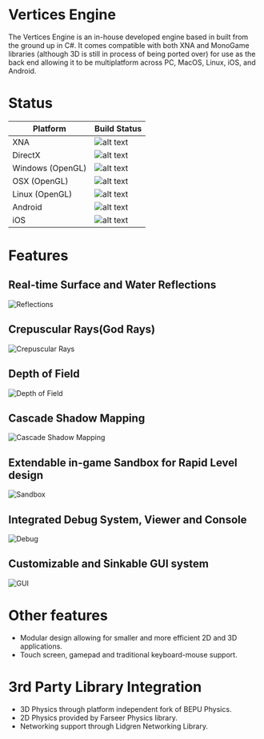 # Vertices Engine

The Vertices Engine is an in-house developed engine based in built from the ground up in C#. It comes compatible with both XNA and MonoGame libraries (although 3D is still in process of being ported over) for use as the back end allowing it to be multiplatform across PC, MacOS, Linux, iOS, and Android.

# Status

| Platform | Build Status                   |
|----------|--------------------------------|
| XNA      | ![alt text][buildstatusXNA]    |
| DirectX  | ![alt text][buildstatusDirctX] |
| Windows (OpenGL)   | ![alt text][buildstatusGL]     |
| OSX (OpenGL)   | ![alt text][buildstatusGL]     |
| Linux (OpenGL)   | ![alt text][buildstatusGL]     |
| Android  | ![alt text][buildstatusDroid]  |
| iOS  | ![alt text][buildstatusIOS]  |

[buildstatusXNA]: https://img.shields.io/badge/build-passing-brightgreen.svg
[buildstatusDirctX]: https://img.shields.io/badge/build-tbd-blue.svg
[buildstatusGL]: https://img.shields.io/badge/build-passing-brightgreen.svg
[buildstatusDroid]: https://img.shields.io/badge/build-passing-brightgreen.svg
[buildstatusIOS]: https://img.shields.io/badge/build-tbd-blue.svg

# Features
## Real-time Surface and Water Reflections
![Reflections](https://virtexedgedesign.files.wordpress.com/2015/10/reflections.png)

## Crepuscular Rays(God Rays)
![Crepuscular Rays](https://virtexedgedesign.files.wordpress.com/2015/10/godrays.png)

## Depth of Field
![Depth of Field](https://farm2.staticflickr.com/1476/25396320090_422ec688b0_z.jpg)

## Cascade Shadow Mapping
![Cascade Shadow Mapping](https://virtexedgedesign.files.wordpress.com/2015/10/shadowmaps.png)

## Extendable in-game Sandbox for Rapid Level design
![Sandbox](https://virtexedgedesign.files.wordpress.com/2015/10/sandbox.png)

## Integrated Debug System, Viewer and Console
![Debug](https://virtexedgedesign.files.wordpress.com/2015/10/debug.png)

## Customizable and Sinkable GUI system
![GUI](https://virtexedgedesign.files.wordpress.com/2015/10/gui.png)

# Other features
* Modular design allowing for smaller and more efficient 2D and 3D applications.
* Touch screen, gamepad and traditional keyboard-mouse support.

# 3rd Party Library Integration
* 3D Physics through platform independent fork of BEPU Physics.
* 2D Physics provided by Farseer Physics library.
* Networking support through Lidgren Networking Library.
